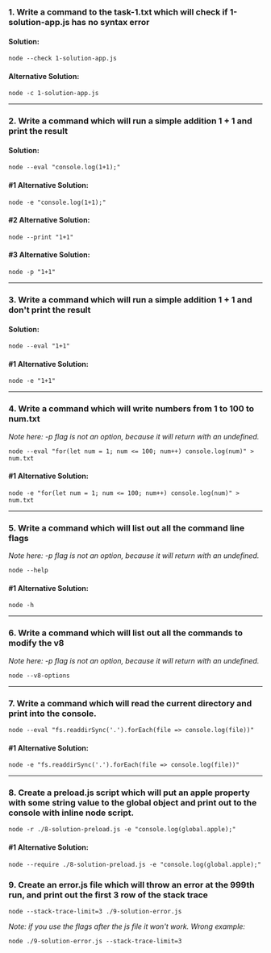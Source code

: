 ### 1. Write a command to the task-1.txt which will check if 1-solution-app.js has no syntax error

#### Solution:
```shell
node --check 1-solution-app.js
```

#### Alternative Solution:
```shell
node -c 1-solution-app.js
```

---

### 2. Write a command which will run a simple addition 1 + 1 and print the result

#### Solution:
```shell
node --eval "console.log(1+1);"
```

#### #1 Alternative Solution:
```shell
node -e "console.log(1+1);"
```

#### #2 Alternative Solution:
```shell
node --print "1+1"
```

#### #3 Alternative Solution:
```shell
node -p "1+1"
```

---

### 3. Write a command which will run a simple addition 1 + 1 and don't print the result

#### Solution:
```shell
node --eval "1+1" 
```

#### #1 Alternative Solution:
```shell
node -e "1+1" 
```

---

### 4. Write a command which will write numbers from 1 to 100 to num.txt
*Note here: -p flag is not an option, because it will return with an undefined.*
```shell
node --eval "for(let num = 1; num <= 100; num++) console.log(num)" > num.txt
```

#### #1 Alternative Solution:
```shell
node -e "for(let num = 1; num <= 100; num++) console.log(num)" > num.txt
```

---

### 5. Write a command which will list out all the command line flags
*Note here: -p flag is not an option, because it will return with an undefined.*
```shell
node --help
```

#### #1 Alternative Solution:
```shell
node -h
```

---

### 6. Write a command which will list out all the commands to modify the v8
*Note here: -p flag is not an option, because it will return with an undefined.*
```shell
node --v8-options
```

---

### 7. Write a command which will read the current directory and print into the console.
```shell
node --eval "fs.readdirSync('.').forEach(file => console.log(file))"
```

#### #1 Alternative Solution:
```shell
node -e "fs.readdirSync('.').forEach(file => console.log(file))"
```

---

### 8. Create a preload.js script which will put an apple property with some string value to the global object and print out to the console with inline node script.
```shell
node -r ./8-solution-preload.js -e "console.log(global.apple);"
```

#### #1 Alternative Solution:
```shell
node --require ./8-solution-preload.js -e "console.log(global.apple);"
```

### 9. Create an error.js file which will throw an error at the 999th run, and print out the first 3 row of the stack trace
```shell
node --stack-trace-limit=3 ./9-solution-error.js
```
*Note: if you use the flags after the js file it won't work. Wrong example:*
```shell
node ./9-solution-error.js --stack-trace-limit=3
```